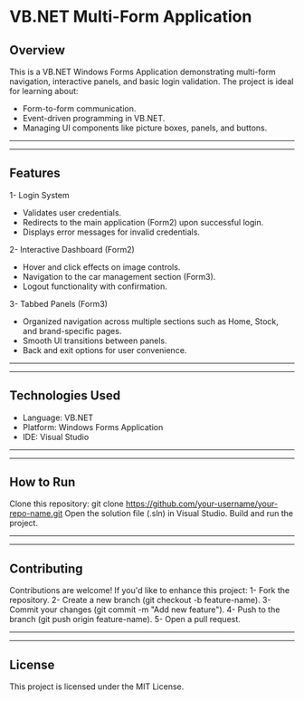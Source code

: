 # VB.NET Multi-Form Application

## Overview
This is a VB.NET Windows Forms Application demonstrating multi-form navigation, interactive panels, and basic login validation. The project is ideal for learning about:
- Form-to-form communication.
- Event-driven programming in VB.NET.
- Managing UI components like picture boxes, panels, and buttons.
  
---
---

## Features
1- Login System
 - Validates user credentials.
 - Redirects to the main application (Form2) upon successful login.
 - Displays error messages for invalid credentials.

2- Interactive Dashboard (Form2)
 - Hover and click effects on image controls.
 - Navigation to the car management section (Form3).
 - Logout functionality with confirmation.

3- Tabbed Panels (Form3)
 - Organized navigation across multiple sections such as Home, Stock, and brand-specific pages.
 - Smooth UI transitions between panels.
 - Back and exit options for user convenience.

---
---

## Technologies Used
- Language: VB.NET
- Platform: Windows Forms Application
- IDE: Visual Studio

---
---

## How to Run
Clone this repository:
git clone https://github.com/your-username/your-repo-name.git
Open the solution file (.sln) in Visual Studio.
Build and run the project.

---
---

## Contributing
Contributions are welcome! If you'd like to enhance this project:
1- Fork the repository.
2- Create a new branch (git checkout -b feature-name).
3- Commit your changes (git commit -m "Add new feature").
4- Push to the branch (git push origin feature-name).
5- Open a pull request.

---
---

## License
This project is licensed under the MIT License.


